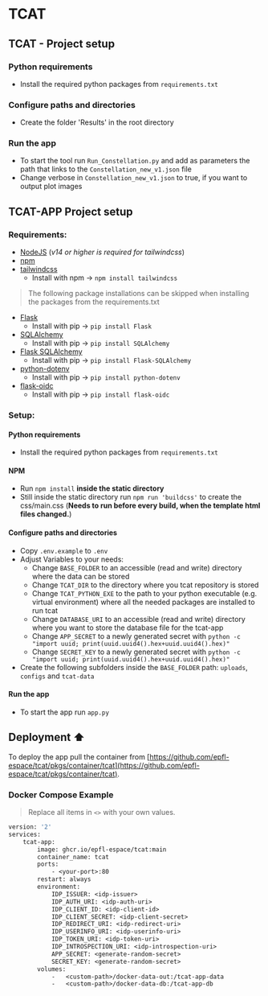 # TCAT

 ## TCAT - Project setup

 ### Python requirements
   - Install the required python packages from `requirements.txt`

 ### Configure paths and directories
   - Create the folder 'Results' in the root directory

 ### Run the app
   - To start the tool run `Run_Constellation.py` and add as parameters the path that links to the `Constellation_new_v1.json` file
   - Change verbose in `Constellation_new_v1.json` to true, if you want to output plot images

 ## TCAT-APP Project setup

 ### Requirements:
   - [NodeJS](https://nodejs.org/) (_v14 or higher is required for tailwindcss_)
   - [npm](https://www.npmjs.com/)
   - [tailwindcss](https://tailwindcss.com/)
     - Install with npm -> `npm install tailwindcss`

 > The following package installations can be skipped when installing the packages from the requirements.txt
   - [Flask](https://flask.palletsprojects.com/en/2.0.x/)
     - Install with pip -> `pip install Flask`
   - [SQLAlchemy](https://www.sqlalchemy.org)
     - Install with pip -> `pip install SQLAlchemy`
   - [Flask SQLAlchemy](https://flask-sqlalchemy.palletsprojects.com/en/2.x/)
     - Install with pip -> `pip install Flask-SQLAlchemy`
   - [python-dotenv](https://pypi.org/project/python-dotenv/)
     - Install with pip -> `pip install python-dotenv`
   - [flask-oidc](https://pypi.org/project/flask-oidc/)
     - Install with pip -> `pip install flask-oidc`

 ### Setup:
 #### Python requirements
   - Install the required python packages from `requirements.txt`

 #### NPM
   - Run `npm install` **inside the static directory**
   - Still inside the static directory run `npm run 'buildcss'` to create the css/main.css (**Needs to run before every build, when the template html files changed.**)

 #### Configure paths and directories
   - Copy `.env.example` to `.env`
   - Adjust Variables to your needs:
     - Change `BASE_FOLDER` to an accessible (read and write) directory where the data can be stored
     - Change `TCAT_DIR` to the directory where you tcat repository is stored
     - Change `TCAT_PYTHON_EXE` to the path to your python executable (e.g. virtual environment) where all the needed packages are installed to run tcat
     - Change `DATABASE_URI` to an accessible (read and write) directory where you want to store the database file for the tcat-app
     - Change `APP_SECRET` to a newly generated secret with `python -c "import uuid; print(uuid.uuid4().hex+uuid.uuid4().hex)"`
     - Change `SECRET_KEY` to a newly generated secret with `python -c "import uuid; print(uuid.uuid4().hex+uuid.uuid4().hex)"`
   - Create the following subfolders inside the `BASE_FOLDER` path: `uploads`, `configs` and `tcat-data`

 #### Run the app
   - To start the app run `app.py`


 ## Deployment ⬆️

To deploy the app pull the container from [https://github.com/epfl-espace/tcat/pkgs/container/tcat](https://github.com/epfl-espace/tcat/pkgs/container/tcat).

### Docker Compose Example

> Replace all items in `<>` with your own values.

```dockerfile
version: '2'
services:
    tcat-app:
        image: ghcr.io/epfl-espace/tcat:main
        container_name: tcat
        ports:
            - <your-port>:80
        restart: always
        environment:
            IDP_ISSUER: <idp-issuer>
            IDP_AUTH_URI: <idp-auth-uri>
            IDP_CLIENT_ID: <idp-client-id>
            IDP_CLIENT_SECRET: <idp-client-secret>
            IDP_REDIRECT_URI: <idp-redirect-uri>
            IDP_USERINFO_URI: <idp-userinfo-uri>
            IDP_TOKEN_URI: <idp-token-uri>
            IDP_INTROSPECTION_URI: <idp-introspection-uri>
            APP_SECRET: <generate-random-secret>
            SECRET_KEY: <generate-random-secret>
        volumes:
            -   <custom-path>/docker-data-out:/tcat-app-data
            -   <custom-path>/docker-data-db:/tcat-app-db
```